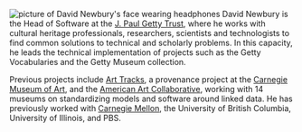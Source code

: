 ![picture of David Newbury's face wearing headphones](/images/headshot.jpg) David Newbury is the Head of Software at the [J. Paul Getty Trust](https://www.getty.edu), where he works with cultural heritage professionals, researchers, scientists and technologists to find common solutions to technical and scholarly problems.  In this capacity, he leads the technical implementation of projects such as the Getty Vocabularies and the Getty Museum collection.

Previous projects include [Art Tracks](http://museumprovenance.org), a provenance project at the [Carnegie Museum of Art](https://cmoa.org), and the [American Art Collaborative](https://browse.americanartcollaborative.org), working with 14 museums on standardizing models and software around linked data. He has previously worked with [Carnegie Mellon](https://cmu.edu), the University of British Columbia, University of Illinois, and PBS.